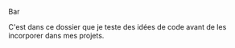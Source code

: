 Bar

C'est dans ce dossier que je teste des idées de code avant de les incorporer dans mes projets.
